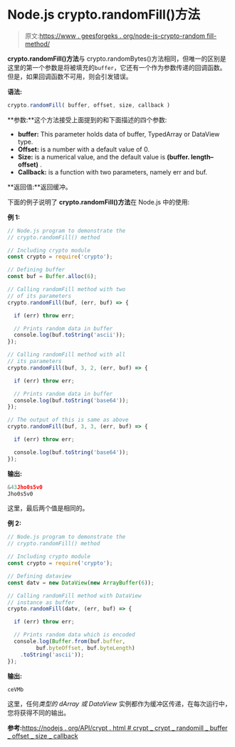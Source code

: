 # Node.js crypto.randomFill()方法

> 原文:[https://www . geesforgeks . org/node-js-crypto-random fill-method/](https://www.geeksforgeeks.org/node-js-crypto-randomfill-method/)

**crypto.randomFill()方法**与 crypto.randomBytes()方法相同，但唯一的区别是这里的第一个参数是将被填充的`buffer`，它还有一个作为参数传递的回调函数。但是，如果回调函数不可用，则会引发错误。

**语法:**

```js
crypto.randomFill( buffer, offset, size, callback )
```

**参数:**这个方法接受上面提到的和下面描述的四个参数:

*   **buffer:** This parameter holds data of buffer, TypedArray or DataView type.
*   **Offset:** is a number with a default value of 0.
*   **Size:** is a numerical value, and the default value is **(buffer. length–offset)** .
*   **Callback:** is a function with two parameters, namely err and buf.

**返回值:**返回缓冲。

下面的例子说明了 **crypto.randomFill()方法**在 Node.js 中的使用:

**例 1:**

```js
// Node.js program to demonstrate the 
// crypto.randomFill() method

// Including crypto module
const crypto = require('crypto');

// Defining buffer
const buf = Buffer.alloc(6);

// Calling randomFill method with two
// of its parameters
crypto.randomFill(buf, (err, buf) => {

  if (err) throw err;

  // Prints random data in buffer
  console.log(buf.toString('ascii'));
});

// Calling randomFill method with all
// its parameters
crypto.randomFill(buf, 3, 2, (err, buf) => {

  if (err) throw err;

  // Prints random data in buffer
  console.log(buf.toString('base64'));
});

// The output of this is same as above
crypto.randomFill(buf, 3, 3, (err, buf) => {

  if (err) throw err;

  console.log(buf.toString('base64'));
});
```

**输出:**

```js
&43Jho0s5v0
Jho0s5v0

```

这里，最后两个值是相同的。

**例 2:**

```js
// Node.js program to demonstrate the 
// crypto.randomFill() method

// Including crypto module
const crypto = require('crypto');

// Defining dataview
const datv = new DataView(new ArrayBuffer(6));

// Calling randomFill method with DataView
// instance as buffer
crypto.randomFill(datv, (err, buf) => {

  if (err) throw err;

  // Prints random data which is encoded
  console.log(Buffer.from(buf.buffer, 
         buf.byteOffset, buf.byteLength)
    .toString('ascii'));
});
```

**输出:**

```js
ceVMb

```

这里，任何*类型的 dArray 或 DataView* 实例都作为缓冲区传递，在每次运行中，您将获得不同的输出。

**参考:**[https://nodejs . org/API/crypt . html # crypt _ crypt _ randomill _ buffer _ offset _ size _ callback](https://nodejs.org/api/crypto.html#crypto_crypto_randomfill_buffer_offset_size_callback)
